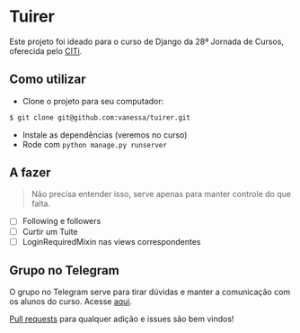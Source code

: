 # Tuirer
Este projeto foi ideado para o curso de Django da 28ª Jornada de Cursos, oferecida pelo [CITi](https://github.com/citi-ufpe).

## Como utilizar
* Clone o projeto para seu computador:
```bash
$ git clone git@github.com:vanessa/tuirer.git 
```
* Instale as dependências (veremos no curso)
* Rode com `python manage.py runserver`

## A fazer
> Não precisa entender isso, serve apenas para manter controle do que falta.
- [ ] Following e followers
- [ ] Curtir um Tuite
- [ ] LoginRequiredMixin nas views correspondentes

## Grupo no Telegram
O grupo no Telegram serve para tirar dúvidas e manter a comunicação com os alunos do curso. Acesse [aqui](https://t.me/djangojornada).

[Pull requests](https://yangsu.github.io/pull-request-tutorial/) para qualquer adição e issues são bem vindos!